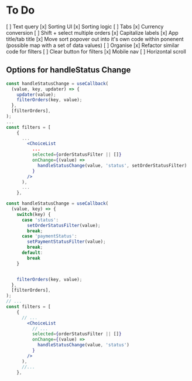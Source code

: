 # To Do

[ ] Text query
[x] Sorting UI
[x] Sorting logic
[ ] Tabs
[x] Currency conversion
[ ] Shift + select multiple orders
[x] Capitalize labels
[x] App title/tab title
[x] Move sort popover out into it's own code within ponenent (possible map with a set of data values)
[ ] Organise
[x] Refactor similar code for filters
[ ] Clear button for filters
[x] Mobile nav
[ ] Horizontal scroll

## Options for handleStatus Change

```jsx
const handleStatusChange = useCallback(
  (value, key, updater) => {
    updater(value);
    filterOrders(key, value);
  },
  [filterOrders],
);
...
const filters = [
    {
      ...
        <ChoiceList
          ...
          selected={orderStatusFilter || []}
          onChange={(value) =>
            handleStatusChange(value, 'status', setOrderStatusFilter)
          }
        />
      ),
      ...
    },
```

```jsx
const handleStatusChange = useCallback(
  (value, key) => {
    switch(key) {
      case 'status':
        setOrderStatusFilter(value);
        break;
      case 'paymentStatus':
        setPaymentStatusFilter(value);
        break;
      default:
        break
    }


    filterOrders(key, value);
  },
  [filterOrders],
);
// ...
const filters = [
    {
      // ...
        <ChoiceList
          // ...
          selected={orderStatusFilter || []}
          onChange={(value) =>
            handleStatusChange(value, 'status')
          }
        />
      ),
      //...
    },
```
